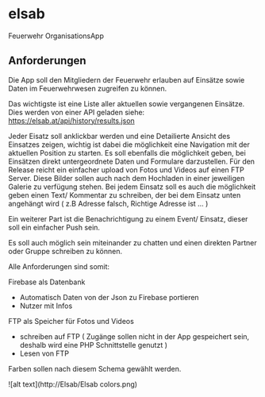 # elsab

Feuerwehr OrganisationsApp

## Anforderungen

Die App soll den Mitgliedern der Feuerwehr erlauben auf Einsätze sowie Daten im Feuerwehrwesen zugreifen zu können.

Das wichtigste ist eine Liste aller aktuellen sowie vergangenen Einsätze. 
Dies werden von einer API geladen siehe: https://elsab.at/api/history/results.json

Jeder Eisatz soll anklickbar werden und eine Detailierte Ansicht des Einsatzes zeigen, wichtig ist dabei die möglichkeit eine Navigation mit der aktuellen Position zu starten. Es soll ebenfalls die möglichkeit geben, bei Einsätzen direkt untergeordnete Daten und Formulare darzustellen. Für den Release reicht ein einfacher upload von Fotos und Videos auf einen FTP Server. Diese Bilder sollen auch nach dem Hochladen in einer jeweiligen Galerie zu verfügung stehen.
Bei jedem Einsatz soll es auch die möglichkeit geben einen Text/ Kommentar zu schreiben, der bei dem Einsatz unten angehängt wird ( z.B Adresse falsch, Richtige Adresse ist ... )

Ein weiterer Part ist die Benachrichtigung zu einem Event/ Einsatz, dieser soll ein einfacher Push sein.

Es soll auch möglich sein miteinander zu chatten und einen direkten Partner oder Gruppe schreiben zu können.

Alle Anforderungen sind somit:

Firebase als Datenbank
- Automatisch Daten von der Json zu Firebase portieren 
- Nutzer mit Infos

FTP als Speicher für Fotos und Videos
- schreiben auf FTP ( Zugänge sollen nicht in der App gespeichert sein, deshalb wird eine PHP Schnittstelle genutzt )
- Lesen von FTP





Farben sollen nach diesem Schema gewählt werden.

![alt text](http://Elsab/Elsab colors.png)


